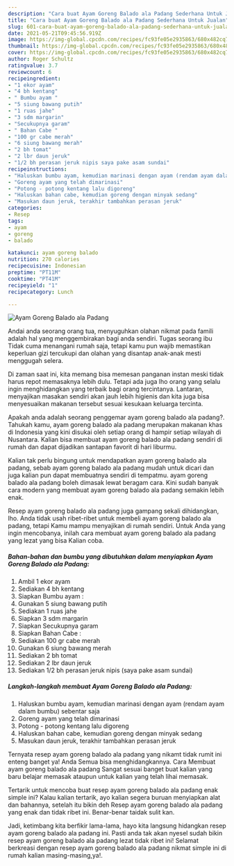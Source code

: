 ```yaml
---
description: "Cara buat Ayam Goreng Balado ala Padang Sederhana Untuk Jualan"
title: "Cara buat Ayam Goreng Balado ala Padang Sederhana Untuk Jualan"
slug: 601-cara-buat-ayam-goreng-balado-ala-padang-sederhana-untuk-jualan
date: 2021-05-21T09:45:56.919Z
image: https://img-global.cpcdn.com/recipes/fc93fe05e2935863/680x482cq70/ayam-goreng-balado-ala-padang-foto-resep-utama.jpg
thumbnail: https://img-global.cpcdn.com/recipes/fc93fe05e2935863/680x482cq70/ayam-goreng-balado-ala-padang-foto-resep-utama.jpg
cover: https://img-global.cpcdn.com/recipes/fc93fe05e2935863/680x482cq70/ayam-goreng-balado-ala-padang-foto-resep-utama.jpg
author: Roger Schultz
ratingvalue: 3.7
reviewcount: 6
recipeingredient:
- "1 ekor ayam"
- "4 bh kentang"
- " Bumbu ayam "
- "5 siung bawang putih"
- "1 ruas jahe"
- "3 sdm margarin"
- "Secukupnya garam"
- " Bahan Cabe "
- "100 gr cabe merah"
- "6 siung bawang merah"
- "2 bh tomat"
- "2 lbr daun jeruk"
- "1/2 bh perasan jeruk nipis saya pake asam sundai"
recipeinstructions:
- "Haluskan bumbu ayam, kemudian marinasi dengan ayam (rendam ayam dalam bumbu) sebentar saja"
- "Goreng ayam yang telah dimarinasi"
- "Potong - potong kentang lalu digoreng"
- "Haluskan bahan cabe, kemudian goreng dengan minyak sedang"
- "Masukan daun jeruk, terakhir tambahkan perasan jeruk"
categories:
- Resep
tags:
- ayam
- goreng
- balado

katakunci: ayam goreng balado 
nutrition: 270 calories
recipecuisine: Indonesian
preptime: "PT11M"
cooktime: "PT41M"
recipeyield: "1"
recipecategory: Lunch

---
```



![Ayam Goreng Balado ala Padang](https://img-global.cpcdn.com/recipes/fc93fe05e2935863/680x482cq70/ayam-goreng-balado-ala-padang-foto-resep-utama.jpg)

Andai anda seorang orang tua, menyuguhkan olahan nikmat pada famili adalah hal yang menggembirakan bagi anda sendiri. Tugas seorang ibu Tidak cuma menangani rumah saja, tetapi kamu pun wajib memastikan keperluan gizi tercukupi dan olahan yang disantap anak-anak mesti menggugah selera.

Di zaman  saat ini, kita memang bisa memesan panganan instan meski tidak harus repot memasaknya lebih dulu. Tetapi ada juga lho orang yang selalu ingin menghidangkan yang terbaik bagi orang tercintanya. Lantaran, menyajikan masakan sendiri akan jauh lebih higienis dan kita juga bisa menyesuaikan makanan tersebut sesuai kesukaan keluarga tercinta. 



Apakah anda adalah seorang penggemar ayam goreng balado ala padang?. Tahukah kamu, ayam goreng balado ala padang merupakan makanan khas di Indonesia yang kini disukai oleh setiap orang di hampir setiap wilayah di Nusantara. Kalian bisa membuat ayam goreng balado ala padang sendiri di rumah dan dapat dijadikan santapan favorit di hari liburmu.

Kalian tak perlu bingung untuk mendapatkan ayam goreng balado ala padang, sebab ayam goreng balado ala padang mudah untuk dicari dan juga kalian pun dapat membuatnya sendiri di tempatmu. ayam goreng balado ala padang boleh dimasak lewat beragam cara. Kini sudah banyak cara modern yang membuat ayam goreng balado ala padang semakin lebih enak.

Resep ayam goreng balado ala padang juga gampang sekali dihidangkan, lho. Anda tidak usah ribet-ribet untuk membeli ayam goreng balado ala padang, tetapi Kamu mampu menyajikan di rumah sendiri. Untuk Anda yang ingin mencobanya, inilah cara membuat ayam goreng balado ala padang yang lezat yang bisa Kalian coba.

<!--inarticleads1-->

##### Bahan-bahan dan bumbu yang dibutuhkan dalam menyiapkan Ayam Goreng Balado ala Padang:

1. Ambil 1 ekor ayam
1. Sediakan 4 bh kentang
1. Siapkan  Bumbu ayam :
1. Gunakan 5 siung bawang putih
1. Sediakan 1 ruas jahe
1. Siapkan 3 sdm margarin
1. Siapkan Secukupnya garam
1. Siapkan  Bahan Cabe :
1. Sediakan 100 gr cabe merah
1. Gunakan 6 siung bawang merah
1. Sediakan 2 bh tomat
1. Sediakan 2 lbr daun jeruk
1. Sediakan 1/2 bh perasan jeruk nipis (saya pake asam sundai)




<!--inarticleads2-->

##### Langkah-langkah membuat Ayam Goreng Balado ala Padang:

1. Haluskan bumbu ayam, kemudian marinasi dengan ayam (rendam ayam dalam bumbu) sebentar saja
1. Goreng ayam yang telah dimarinasi
1. Potong - potong kentang lalu digoreng
1. Haluskan bahan cabe, kemudian goreng dengan minyak sedang
1. Masukan daun jeruk, terakhir tambahkan perasan jeruk




Ternyata resep ayam goreng balado ala padang yang nikamt tidak rumit ini enteng banget ya! Anda Semua bisa menghidangkannya. Cara Membuat ayam goreng balado ala padang Sangat sesuai banget buat kalian yang baru belajar memasak ataupun untuk kalian yang telah lihai memasak.

Tertarik untuk mencoba buat resep ayam goreng balado ala padang enak simple ini? Kalau kalian tertarik, ayo kalian segera buruan menyiapkan alat dan bahannya, setelah itu bikin deh Resep ayam goreng balado ala padang yang enak dan tidak ribet ini. Benar-benar taidak sulit kan. 

Jadi, ketimbang kita berfikir lama-lama, hayo kita langsung hidangkan resep ayam goreng balado ala padang ini. Pasti anda tak akan nyesel sudah bikin resep ayam goreng balado ala padang lezat tidak ribet ini! Selamat berkreasi dengan resep ayam goreng balado ala padang nikmat simple ini di rumah kalian masing-masing,ya!.

